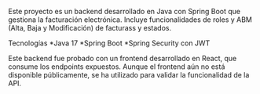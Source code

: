 Este proyecto es un backend desarrollado en Java con Spring Boot que gestiona la facturación electrónica. Incluye funcionalidades de roles y ABM (Alta, Baja y Modificación) de facturass y estados.

Tecnologías
*Java 17
*Spring Boot
*Spring Security con JWT

Este backend fue probado con un frontend desarrollado en React, que consume los endpoints expuestos. Aunque el frontend aún no está disponible públicamente, se ha utilizado para validar la funcionalidad de la API.
